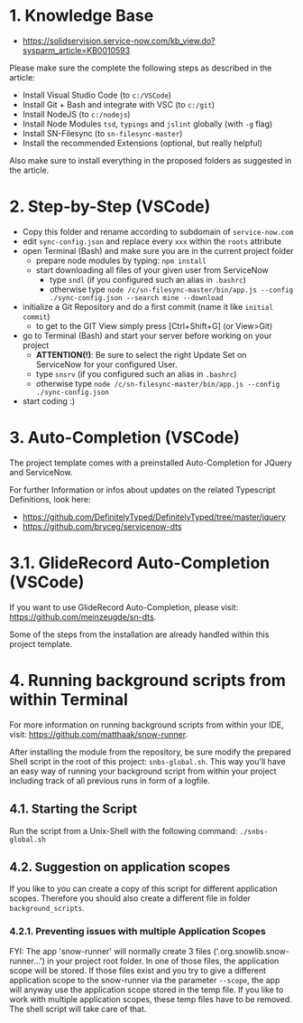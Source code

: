 # 1. Knowledge Base

* https://solidservision.service-now.com/kb_view.do?sysparm_article=KB0010593

Please make sure the complete the following steps as described in the article:

* Install Visual Studio Code (to `c:/VSCode`)
* Install Git + Bash and integrate with VSC (to `c:/git`)
* Install NodeJS (to `c:/nodejs`)
* Install Node Modules `tsd`, `typings` and `jslint` globally (with `-g` flag)
* Install SN-Filesync (to `sn-filesync-master`)
* Install the recommended Extensions (optional, but really helpful)

Also make sure to install everything in the proposed folders as suggested in the article.

# 2. Step-by-Step (VSCode)

* Copy this folder and rename according to subdomain of `service-now.com`
* edit `sync-config.json` and replace every `xxx` within the `roots` attribute
* open Terminal (Bash) and make sure you are in the current project folder
    * prepare node modules by typing: `npm install`
    * start downloading all files of your given user from ServiceNow
        * type `sndl` (if you configured such an alias in `.bashrc`)
        * otherwise type `node /c/sn-filesync-master/bin/app.js --config ./sync-config.json --search mine --download`
* initialize a Git Repository and do a first commit (name it like `initial commit`)
   	* to get to the GIT View simply press [Ctrl+Shift+G]  (or View>Git)
* go to Terminal (Bash) and start your server before working on your project
    * **ATTENTION(!)**: Be sure to select the right Update Set on ServiceNow for your configured User.
    * type `snsrv` (if you configured such an alias in `.bashrc`)
    * otherwise type `node /c/sn-filesync-master/bin/app.js --config ./sync-config.json`
* start coding :)

# 3. Auto-Completion (VSCode)

The project template comes with a preinstalled Auto-Completion for JQuery and ServiceNow.

For further Information or infos about updates on the related Typescript Definitions, look here:

* https://github.com/DefinitelyTyped/DefinitelyTyped/tree/master/jquery
* https://github.com/bryceg/servicenow-dts

# 3.1. GlideRecord Auto-Completion (VSCode)

If you want to use GlideRecord Auto-Completion, please visit: https://github.com/meinzeugde/sn-dts.

Some of the steps from the installation are already handled within this project template.

# 4. Running background scripts from within Terminal

For more information on running background scripts from within your IDE, visit: https://github.com/matthaak/snow-runner.

After installing the module from the repository, be sure modify the prepared Shell script in the root of this project: `snbs-global.sh`.
This way you'll have an easy way of running your background script from within your project including track of all previous runs in form of a logfile.

## 4.1. Starting the Script

Run the script from a Unix-Shell with the following command: `./snbs-global.sh`

## 4.2. Suggestion on application scopes

If you like to you can create a copy of this script for different application scopes.
Therefore you should also create a different file in folder `background_scripts`.

### 4.2.1. Preventing issues with multiple Application Scopes

FYI: The app 'snow-runner' will normally create 3 files ('.org.snowlib.snow-runner...') in your project root folder.
In one of those files, the application scope will be stored. If those files exist and you try to give a different application scope to the snow-runner via the parameter `--scope`, the app will anyway use the application scope stored in the temp file.
If you like to work with multiple application scopes, these temp files have to be removed. The shell script will take care of that.